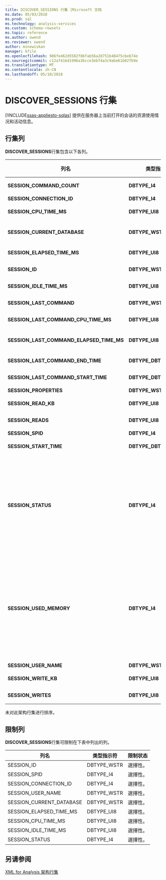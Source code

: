 ```yaml
---
title: DISCOVER_SESSIONS 行集 |Microsoft 文档
ms.date: 05/03/2018
ms.prod: sql
ms.technology: analysis-services
ms.custom: schema-rowsets
ms.topic: reference
ms.author: owend
ms.reviewer: owend
author: minewiskan
manager: kfile
ms.openlocfilehash: 986fe462d5582f86fab56a28751b48475cbeb74e
ms.sourcegitcommit: c12a7416d1996a3bcce3ebf4a3c9abe61b02fb9e
ms.translationtype: MT
ms.contentlocale: zh-CN
ms.lasthandoff: 05/10/2018
---
```

# <a name="discoversessions-rowset"></a>DISCOVER_SESSIONS 行集
[!INCLUDE[ssas-appliesto-sqlas](../../../includes/ssas-appliesto-sqlas.md)]
  提供在服务器上当前打开的会话的资源使用情况和活动信息。  
  
## <a name="rowset-columns"></a>行集列  
 **DISCOVER_SESSIONS**行集包含以下各列。  
  
|列名|类型指示符|长度|Description|  
|-----------------|--------------------|------------|-----------------|  
|**SESSION_COMMAND_COUNT**|**DBTYPE_I4**||自会话开始后开始执行的命令数。|  
|**SESSION_CONNECTION_ID**|**DBTYPE_I4**||会话的连接标识符。|  
|**SESSION_CPU_TIME_MS**|**DBTYPE_UI8**||自会话开始后所有请求占用的 CPU 时间（毫秒）。|  
|**SESSION_CURRENT_DATABASE**|**DBTYPE_WSTR**||当前命令执行正在使用的数据库的名称，或执行的上一个命令使用的数据库的名称。|  
|**SESSION_ELAPSED_TIME_MS**|**DBTYPE_UI8**||自会话开始起经过的时间（毫秒）。|  
|**SESSION_ID**|**DBTYPE_WSTR**||会话的唯一标识符，以 GUID 形式表示。|  
|**SESSION_IDLE_TIME_MS**|**DBTYPE_UI8**||自会话开始后的空闲时间（毫秒）。|  
|**SESSION_LAST_COMMAND**|**DBTYPE_WSTR**||当前正在执行的命令或上次执行的命令的文本。|  
|**SESSION_LAST_COMMAND_CPU_TIME_MS**|**DBTYPE_UI8**||CPU 时间，以毫秒为单位，供**SESSION_LAST_COMMAND**。|  
|**SESSION_LAST_COMMAND_ELAPSED_TIME_MS**|**DBTYPE_UI8**||经过的时间，以毫秒为单位，自启动以来**SESSION_LAST_COMMAND**。|  
|**SESSION_LAST_COMMAND_END_TIME**|**DBTYPE_DBTIMESTAMP**||上次命令执行结束时的 UTC 服务器时间。|  
|**SESSION_LAST_COMMAND_START_TIME**|**DBTYPE_DBTIMESTAMP**||上次命令开始执行时的 UTC 服务器时间。|  
|**SESSION_PROPERTIES**|**DBTYPE_WSTR**||保留供将来使用。|  
|**SESSION_READ_KB**|**DBTYPE_UI8**||自会话开始后从磁盘读取的数据的累计值 (KB)。|  
|**SESSION_READS**|**DBTYPE_UI8**||自会话开始后的累计磁盘读取次数。|  
|**SESSION_SPID**|**DBTYPE_I4**||会话 ID。|  
|**SESSION_START_TIME**|**DBTYPE_DBTIMESTAMP**||会话的启动日期和时间，以服务器上的 UTC 时间表示。|  
|**SESSION_STATUS**|**DBTYPE_I4**||会话的活动状态。<br /><br /> 0 表示“空闲”：当前没有活动正在进行。<br /><br /> 1 表示“活动”：会话正在执行某个请求的任务。<br /><br /> 2 表示“阻塞”：会话正在等待某些资源，以便继续执行挂起的任务。<br /><br /> 3 表示"已取消": 会话已因为取消标记。|  
|**SESSION_USED_MEMORY**|**DBTYPE_I4**||会话当前使用的内存大小 (KB)。 报告的值为按 SPID 划分的 RAM 使用情况，其中可收缩和不可收缩的内存之间没有区别。 与报告有关内存使用情况的其他 DMVS 不同，DISCOVER_SESSIONS 不按类别细分内存使用情况。<br /><br /> 请注意，SESSION_USED_MEMORY 倾向于过低报告实际内存使用情况，因为它不包括多个会话间共享的对象。  只有那些对会话唯一的对象才会在内存计算中出现。|  
|**SESSION_USER_NAME**|**DBTYPE_WSTR**||会话的用户名。|  
|**SESSION_WRITE_KB**|**DBTYPE_UI8**||自会话开始后写入磁盘的数据的累计值 (KB)。|  
|**SESSION_WRITES**|**DBTYPE_UI8**||自会话开始后的累计磁盘写入次数。|  
  
 未对此架构行集进行排序。  
  
## <a name="restriction-columns"></a>限制列  
 **DISCOVER_SESSIONS**行集可限制在下表中列出的列。  
  
|列名|类型指示符|限制状态|  
|-----------------|--------------------|-----------------------|  
|SESSION_ID|DBTYPE_WSTR|選擇性。|  
|SESSION_SPID|DBTYPE_I4|選擇性。|  
|SESSION_CONNECTION_ID|DBTYPE_I4|選擇性。|  
|SESSION_USER_NAME|DBTYPE_WSTR|選擇性。|  
|SESSION_CURRENT_DATABASE|DBTYPE_WSTR|選擇性。|  
|SESSION_ELAPSED_TIME_MS|DBTYPE_UI8|選擇性。|  
|SESSION_CPU_TIME_MS|DBTYPE_UI8|選擇性。|  
|SESSION_IDLE_TIME_MS|DBTYPE_UI8|選擇性。|  
|SESSION_STATUS|DBTYPE_I4|選擇性。|  
  
## <a name="see-also"></a>另请参阅  
 [XML for Analysis 架构行集](../../../analysis-services/schema-rowsets/xml/xml-for-analysis-schema-rowsets.md)  
  
  
